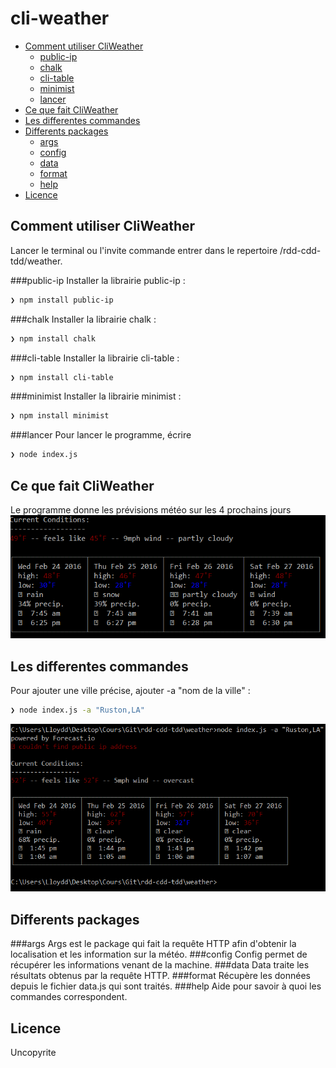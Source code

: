 # cli-weather


- [Comment utiliser CliWeather](#comment-utiliser-cliweather)
  - [public-ip](#public-ip)
  - [chalk](#chalk)
  - [cli-table](#cli-table)
  - [minimist](#minimist)
  - [lancer](#lancer)
- [Ce que fait CliWeather](#ce-que-fait-cliweather)
- [Les differentes commandes](#les-differentes-commandes)
- [Differents packages](#differents-packages)
  - [args](#args)
  - [config](#config)
  - [data](#data)
  - [format](#format)
  - [help](#help)
- [Licence](#licence)



## Comment utiliser CliWeather

Lancer le terminal ou l'invite commande entrer dans le repertoire /rdd-cdd-tdd/weather.

###public-ip
Installer la librairie public-ip :
```sh
❯ npm install public-ip
```
###chalk
Installer la librairie chalk :
```sh
❯ npm install chalk
```
###cli-table
Installer la librairie cli-table :
```sh
❯ npm install cli-table
```
###minimist
Installer la librairie minimist : 
```sh
❯ npm install minimist
```

###lancer
Pour lancer le programme, écrire 
```sh
❯ node index.js
```


## Ce que fait CliWeather

Le programme donne les prévisions météo sur les 4 prochains jours
![alt tag](https://github.com/lloyddsure/rdd-cdd-tdd/blob/master/weather/image/image.PNG)


## Les differentes commandes

Pour ajouter une ville précise, ajouter -a "nom de la ville" :
```sh
❯ node index.js -a "Ruston,LA"
```
![alt tag](https://github.com/lloyddsure/rdd-cdd-tdd/blob/master/weather/image/result%20-a.PNG)

## Differents packages

###args
Args est le package qui fait la requête HTTP afin d'obtenir la localisation et les information sur la météo.
###config
Config permet de récupérer les informations venant de la machine.
###data
Data traite les résultats obtenus par la requête HTTP.
###format
Récupère les données depuis le fichier data.js qui sont traités.
###help
Aide pour savoir à quoi les commandes correspondent.




## Licence
Uncopyrite